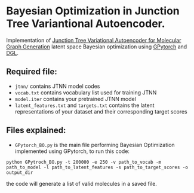 # Bayesian Optimization in Junction Tree Variantional Autoencoder.

Implementation of [Junction Tree Variational Autoencoder for Molecular Graph Generation](https://arxiv.org/abs/1802.04364) latent space Bayesian optimization using [GPytorch](https://gpytorch.ai/) and [DGL](https://www.dgl.ai/).


## Required file:

* `jtnn/` contains JTNN model codes
* `vocab.txt` contains vocabulary list used for training JTNN
* `model.iter` contains your pretrained JTNN model
* `latent_features.txt` and  `targets.txt` contains the latent representations of your dataset and their corresponding target scores

## Files explained:

* `GPytorch_BO.py` is the main file performing Bayesian Optimization implemented using GPytorch, to run this code:
```
python GPytroch_BO.py -t 200000 -e 250 -v path_to_vocab -m path_to_model -l path_to_latent_features -s path_to_target_scores -o output_dir
```
the code will generate a list of valid molecules in a saved file.

